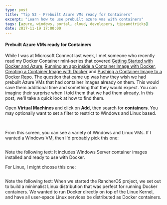 ```yaml
---
type: post
title: "Tip 53 - Prebuilt Azure VMs ready for Containers"
excerpt: "Learn how to use prebuilt azure vms with containers"
tags: [azure, windows, portal, cloud, developers, tipsandtricks]
date: 2017-11-19 17:00:00
---
```



#### Prebuilt Azure VMs ready for Containers

While I was at Microsoft Connect last week, I met someone who recently read my Docker Container mini-series that covered [Getting Started with Docker and Azure](http://www.michaelcrump.net/azure-tips-and-tricks45/), [Running an app inside a Container Image with Docker](http://www.michaelcrump.net/azure-tips-and-tricks46/), [Creating a Container Image with Docker](http://www.michaelcrump.net/azure-tips-and-tricks47/) and [Pushing a Container Image to a Docker Repo](http://www.michaelcrump.net/azure-tips-and-tricks48/). The question that came up was how they wish we had prebuilt Azure VMs that had container images already on them. This would save them additional time and something that they would expect. You can imagine their surprise when I told them that we had them already. In this post, we'll take a quick look at how to find them. 

Open **Virtual Machines** and click on **Add**, then search for **containers**. You may optionally want to set a filter to restrict to Windows and Linux based. 

<img :src="$withBase('/files/vmcontainer2.png')">

<img :src="$withBase('/files/vmcontainer1.png')">

From this screen, you can see a variety of Windows and Linux VMs. If I wanted a Windows VM, then I'd probably pick this one: 

<img :src="$withBase('/files/vmcontainer3.png')">

Note the following text: It includes Windows Server container images installed and ready to use with Docker.

For Linux, I might choose this one:

<img :src="$withBase('/files/vmcontainer4.png')">

Note the following text: When we started the RancherOS project, we set out to build a minimalist Linux distribution that was perfect for running Docker containers. We wanted to run Docker directly on top of the Linux Kernel, and have all user-space Linux services be distributed as Docker containers.
